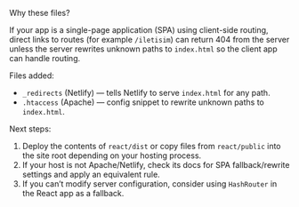 Why these files?

If your app is a single-page application (SPA) using client-side routing, direct links to routes (for example `/iletisim`) can return 404 from the server unless the server rewrites unknown paths to `index.html` so the client app can handle routing.

Files added:
- `_redirects` (Netlify) — tells Netlify to serve `index.html` for any path.
- `.htaccess` (Apache) — config snippet to rewrite unknown paths to `index.html`.

Next steps:
1. Deploy the contents of `react/dist` or copy files from `react/public` into the site root depending on your hosting process.
2. If your host is not Apache/Netlify, check its docs for SPA fallback/rewrite settings and apply an equivalent rule.
3. If you can’t modify server configuration, consider using `HashRouter` in the React app as a fallback.
